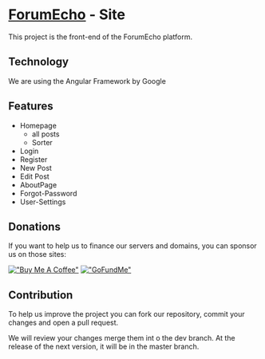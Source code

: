 # [ForumEcho](https://forumecho.eu) - Site

This project is the front-end of the ForumEcho platform.

## Technology

We are using the Angular Framework by Google

## Features

- Homepage
    - all posts
    - Sorter
- Login
- Register
- New Post
- Edit Post
- AboutPage
- Forgot-Password
- User-Settings


## Donations
If you want to help us to finance our servers and domains, you can sponsor us on those sites:

[!["Buy Me A Coffee"](https://www.buymeacoffee.com/assets/img/custom_images/orange_img.png)](https://www.buymeacoffee.com/forumecho)
[!["GoFundMe"](https://cdn.discordapp.com/attachments/931996388617781269/1011712445049475233/Gofundme-logo.png)](https://www.gofundme.com/f/support-forum-echo)
## Contribution
To help us improve the project you can fork our repository,
commit your changes and open a pull request.

We will review your changes merge them int o the dev branch. 
At the release of the next version, it  will be in the master branch.
